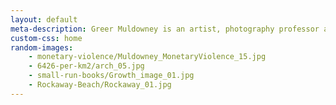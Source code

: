 ```yaml
---
layout: default
meta-description: Greer Muldowney is an artist, photography professor and independent curator based in Boston, Massachusetts.
custom-css: home
random-images:
    - monetary-violence/Muldowney_MonetaryViolence_15.jpg
    - 6426-per-km2/arch_05.jpg
    - small-run-books/Growth_image_01.jpg
    - Rockaway-Beach/Rockaway_01.jpg
---
```

<div id="background">
</div>
<div id="overlay">
</div>

<style>
#background {
    background-image: url("{{ '/assets/series/monetary-violence/Assembly_Row_06.jpg' | relative_url }}");
}
</style>
<script type="text/javascript">
let element = document.getElementById("background");
let possibleImages = [
{% for random-image in page.random-images %}
"{{ '/assets/series/' | append: random-image | relative_url }}",
{% endfor %}
];
element.style.backgroundImage = `url("${possibleImages[Math.floor(Math.random() * possibleImages.length)]}")`;
</script>